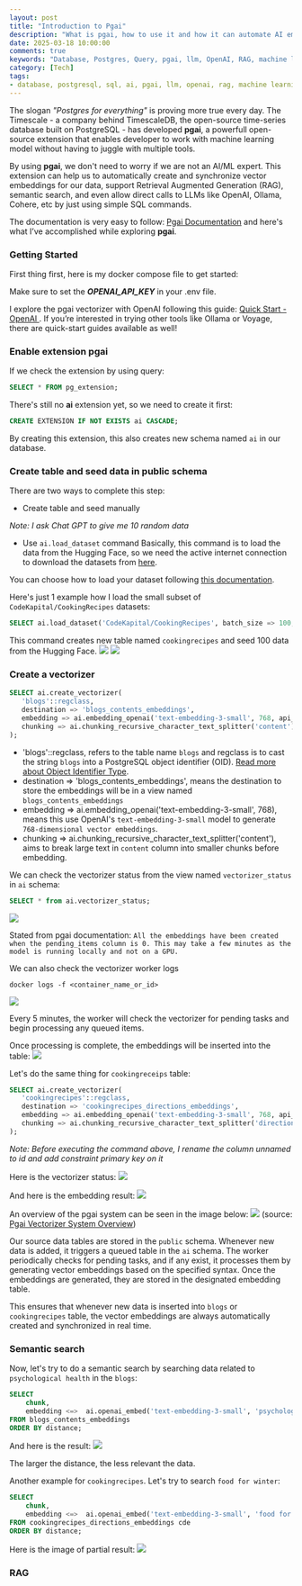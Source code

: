 ```yaml
---
layout: post
title: "Introduction to Pgai"
description: "What is pgai, how to use it and how it can automate AI embedding"
date: 2025-03-18 10:00:00
comments: true
keywords: "Database, Postgres, Query, pgai, llm, OpenAI, RAG, machine learning, ml"
category: [Tech]
tags:
- database, postgresql, sql, ai, pgai, llm, openai, rag, machine learning, ml
---
```



The slogan *"Postgres for everything"* is proving more true every day. The Timescale - a company behind TimescaleDB, the open-source time-series database built on PostgreSQL - has developed **pgai**, a powerfull open-source extension that enables developer to work with machine learning model without having to juggle with multiple tools.

By using **pgai**, we don't need to worry if we are not an AI/ML expert.
This extension can help us to automatically create and synchronize vector embeddings for our data, support Retrieval Augmented Generation (RAG), semantic search, and even allow direct calls to LLMs like OpenAI, Ollama, Cohere, etc by just using simple SQL commands.

The documentation is very easy to follow: <a href="https://github.com/timescale/pgai" target="_top"> Pgai Documentation</a> and here's what I’ve accomplished while exploring **pgai**.

### Getting Started 
First thing first, here is my docker compose file to get started:
<script src="https://gist.github.com/ameliarahman/132c3d6f246f6e6c2fc09728af9cbf6e.js"></script>
Make sure to set the ***OPENAI_API_KEY*** in your .env file. 

I explore the pgai vectorizer with OpenAI following this guide: <a href="https://github.com/timescale/pgai/blob/main/docs/vectorizer/quick-start-openai.md" target="_top"> Quick Start - OpenAI </a>. If you’re interested in trying other tools like Ollama or Voyage, there are quick-start guides available as well!

### Enable extension **pgai**
If we check the extension by using query:
```sql
SELECT * FROM pg_extension;
```

There's still no **ai** extension yet, so we need to create it first:

```sql
CREATE EXTENSION IF NOT EXISTS ai CASCADE;
```
By creating this extension, this also creates new schema named `ai` in our database.

### Create table and seed data in public schema
There are two ways to complete this step:
- Create table and seed manually
<script src="https://gist.github.com/ameliarahman/f808f72b1b3c9c97aa0dc7f365b7174b.js"></script>

_Note: I ask Chat GPT to give me 10 random data_

- Use `ai.load_dataset` command
Basically, this command is to load the data from the Hugging Face, so we need the active internet connection to download the datasets from <a href="https://huggingface.co/datasets/" target="_top">here</a>.

You can choose how to load your dataset following <a href="https://github.com/timescale/pgai/blob/main/docs/utils/load_dataset_from_huggingface.md" target="_top">this documentation</a>.

Here's just 1 example how I load the small subset of `CodeKapital/CookingRecipes` datasets:

```sql
SELECT ai.load_dataset('CodeKapital/CookingRecipes', batch_size => 100, max_batches => 1);
```

This command creates new table named `cookingrecipes` and seed 100 data from the Hugging Face.
![](../assets/img/pgai/table_1.png)
![](../assets/img/pgai/column_and_data.png)

### Create a vectorizer

```sql
SELECT ai.create_vectorizer(
   'blogs'::regclass,
   destination => 'blogs_contents_embeddings',
   embedding => ai.embedding_openai('text-embedding-3-small', 768, api_key_name=>'OPENAI_API_KEY'),
   chunking => ai.chunking_recursive_character_text_splitter('content')
);
```
- 'blogs'::regclass, refers to the table name `blogs` and regclass is to cast the string `blogs` into a PostgreSQL object identifier (OID). <a href="https://www.postgresql.org/docs/current/datatype-oid.html" target="_top">Read more about Object Identifier Type</a>.
- destination => 'blogs_contents_embeddings', means the destination to store the embeddings will be in a view named `blogs_contents_embeddings`
- embedding => ai.embedding_openai('text-embedding-3-small', 768), means this use OpenAI's `text-embedding-3-small` model to generate `768-dimensional vector embeddings`.
- chunking => ai.chunking_recursive_character_text_splitter('content'), aims to break large text in `content` column into smaller chunks before embedding.

We can check the vectorizer status from the view named `vectorizer_status` in `ai` schema:
```sql
SELECT * from ai.vectorizer_status;
```
![](../assets/img/pgai/vectorizer_status.png)

Stated from pgai documentation: 
`All the embeddings have been created when the pending_items column is 0. This may take a few minutes as the model is running locally and not on a GPU.`

We can also check the vectorizer worker logs
```
docker logs -f <container_name_or_id>
```
![](../assets/img/pgai/container_vectorizer.png)

Every 5 minutes, the worker will check the vectorizer for pending tasks and begin processing any queued items.

Once processing is complete, the embeddings will be inserted into the table:
![](../assets/img/pgai/embedding_1.png)

Let's do the same thing for `cookingreceips` table:
```sql
SELECT ai.create_vectorizer(
   'cookingrecipes'::regclass,
   destination => 'cookingrecipes_directions_embeddings',
   embedding => ai.embedding_openai('text-embedding-3-small', 768, api_key_name=>'OPENAI_API_KEY'),
   chunking => ai.chunking_recursive_character_text_splitter('directions')
);
```

_Note: Before executing the command above, I rename the column unnamed to id and add constraint primary key on it_

Here is the vectorizer status:
![](../assets/img/pgai/vectorizer_status_2.png)

And here is the embedding result:
![](../assets/img/pgai/embedding_2.png)


An overview of the pgai system can be seen in the image below:
![](../assets/img/pgai/pgai_architecture.png)
(source: 
<a href="https://www.linkedin.com/feed/update/urn:li:activity:7257016489830961153/" target="_top">Pgai Vectorizer System Overview</a>)

Our source data tables are stored in the `public` schema. Whenever new data is added, it triggers a queued table in the `ai` schema. The worker periodically checks for pending tasks, and if any exist, it processes them by generating vector embeddings based on the specified syntax. Once the embeddings are generated, they are stored in the designated embedding table.

This ensures that whenever new data is inserted into `blogs` or `cookingrecipes` table, the vector embeddings are always automatically created and synchronized in real time.

### Semantic search
Now, let's try to do a semantic search by searching data related to `psychological health` in the `blogs`:

```sql
SELECT
    chunk,
    embedding <=>  ai.openai_embed('text-embedding-3-small', 'psychological health', dimensions=>768) as distance
FROM blogs_contents_embeddings
ORDER BY distance;
```

And here is the result:
![](../assets/img/pgai/result_1.png)

The larger the distance, the less relevant the data.

Another example for `cookingrecipes`. Let's try to search `food for winter`:

```sql
SELECT
    chunk,
    embedding <=>  ai.openai_embed('text-embedding-3-small', 'food for winter', dimensions=>768) as distance
FROM cookingrecipes_directions_embeddings cde
ORDER BY distance;
```
Here is the image of partial result:
![](../assets/img/pgai/result_2.png)

### RAG












